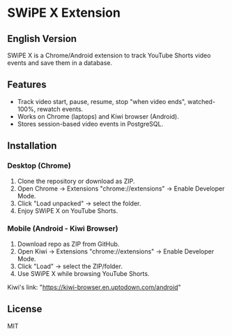 # SWiPE X Extension

## English Version
SWiPE X is a Chrome/Android extension to track YouTube Shorts video events and save them in a database.

## Features
- Track video start, pause, resume, stop "when video ends", watched-100%, rewatch events.
- Works on Chrome (laptops) and Kiwi browser (Android).
- Stores session-based video events in PostgreSQL.

## Installation

### Desktop (Chrome)
1. Clone the repository or download as ZIP.
2. Open Chrome → Extensions "chrome://extensions" → Enable Developer Mode.
3. Click "Load unpacked" → select the folder.
4. Enjoy SWiPE X on YouTube Shorts.

### Mobile (Android - Kiwi Browser)
1. Download repo as ZIP from GitHub.
2. Open Kiwi → Extensions "chrome://extensions" → Enable Developer Mode.
3. Click "Load" → select the ZIP/folder.
4. Use SWiPE X while browsing YouTube Shorts.

Kiwi's link: "https://kiwi-browser.en.uptodown.com/android"
## License
MIT

